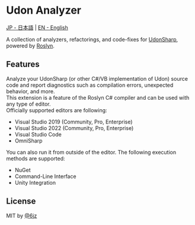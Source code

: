 # Udon Analyzer

[JP - 日本語](./README.ja-jp.md) | [EN - English](./README.md)

A collection of analyzers, refactorings, and code-fixes for [UdonSharp](https://github.com/vrchat-community/UdonSharp), powered by [Roslyn](https://github.com/dotnet/roslyn).

## Features

Analyze your UdonSharp (or other C#/VB implementation of Udon) source code and report diagnostics such as compilation errors, unexpected behavior, and more.  
This extension is a feature of the Roslyn C# compiler and can be used with any type of editor.  
Officially supported editors are following:

- Visual Studio 2019 (Community, Pro, Enterprise)
- Visual Studio 2022 (Community, Pro, Enterprise)
- Visual Studio Code
- OmniSharp

You can also run it from outside of the editor. The following execution methods are supported:

- NuGet
- Command-Line Interface
- Unity Integration

## License

MIT by [@6jz](https://twitter.com/6jz)
